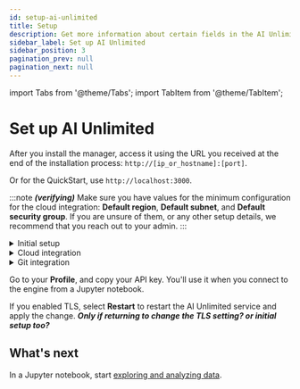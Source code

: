```yaml
---
id: setup-ai-unlimited
title: Setup 
description: Get more information about certain fields in the AI Unlimited setup.
sidebar_label: Set up AI Unlimited
sidebar_position: 3
pagination_prev: null
pagination_next: null
---
```


import Tabs from '@theme/Tabs';
import TabItem from '@theme/TabItem';

# Set up AI Unlimited

After you install the manager, access it using the URL you received at the end of the installation process: `http://[ip_or_hostname]:[port]`. 

Or for the QuickStart, use `http://localhost:3000`.


:::note
***(verifying)*** Make sure you have values for the minimum configuration for the cloud integration: **Default region**, **Default subnet**, and **Default security group**. If you are unsure of them, or any other setup details, we recommend that you reach out to your admin.
:::


<details>

<summary>Initial setup</summary>

**Base URL**

The URL you used to access this setup. This is the AI Unlimited URL you received when you installed the manager.


**Engine IP Network Type**

Select **Private** if you're deploying the engine in the same Virtual Private Cloud as AI Unlimited.

Public or Private refers to how AI Unlimited should communicate with the engine. The engine might have a public IP address, a private IP address, or both. Indicate the type of IP address to which AI Unlimited should connect.


**Service TLS Certificate** and **Service TLS Certificate Key**

We recommend that you use [Transport Layer Security (TLS)](/docs/glossary.md#glo-tls) to secure connections to the AI Unlimited service and safeguard your data in transit.

If you have a certificate issued by a trusted Certificate Authority (CA), you can provide it and its key. You'll be responsible for managing the certificate lifecycle, including renewal and validation. If you have specific requirements or need more control over your certificates, bringing your own is a good option.

Or select **Generate Certs** to use a Teradata system-generated certificate. It automatically renews before it expires.

Select **Save Changes**.

</details>

<details>

<summary>Cloud integration</summary>

You can modify these parameters **(all of them?)** from a Jupyter notebook when you connect to the AI Unlimited engine.

<Tabs>
<TabItem value="aws1" label="AWS">

**Default region**

The AWS region in which to deploy the engine. We recommend choosing the region closest to your primary work location.

**Default subnet ID**

The [AWS subnet](https://docs.aws.amazon.com/vpc/latest/userguide/configure-subnets.html) in which to deploy the engine. The AWS Management Console shows the subnets in the region.

**Default IAM role**

The [IAM role](https://docs.aws.amazon.com/IAM/latest/UserGuide/id_roles_create.html) for the AWS resources that deploy the engine. Leave blank to let AI Unlimited create the role&mdash;if your security allows this. Otherwise, create an IAM role using this policy **(add link)**.

If AI Unlimited creates the IAM role, it creates it for the AWS [cluster](/docs/glossary.md#glo-cluster) that deploys the engine&mdash;each time you deploy the engine. If your organization creates the role, it must be broad enough to include all the clusters that might deploy the engine.

**Resource tags**

You can [tag](https://docs.aws.amazon.com/tag-editor/latest/userguide/tagging.html) the AWS resources that deploy the engine to make them easier to manage.

**Inbound security**

Use these fields to allow source traffic to reach the engine:

- [CIDRs](/docs/glossary.md#glo-cidr)
- [Security groups](https://docs.aws.amazon.com/vpc/latest/userguide/working-with-security-groups.html)
***asking about: "make sure the default security group is the same as the one in the template to ensure AI Unlimited can communicate with the engine"***
- Role prefix ***(link)(change to "prefix list name"?)***
- [Permissions boundary](https://docs.aws.amazon.com/IAM/latest/UserGuide/access_policies_boundaries.html)

Select **Save Changes**.

</TabItem>

<TabItem value="azure" label="Azure"> 

***Smit to add Azure to the figma***

**Default region**

The Azure region in which to deploy the engine. We recommend choosing the region closest to your primary work location.

**Resource tags**

You can [tag](https://learn.microsoft.com/en-us/azure/azure-resource-manager/management/tag-resources) the Azure resources that deploy the engine to make them easier to manage.

**Inbound security**

Use these fields to allow source traffic to reach the engine:
- [CIDRs](/docs/glossary.md#glo-cidr)
- [Application security groups](https://learn.microsoft.com/en-us/azure/virtual-network/application-security-groups) ***check the Azure UI***

Select **Save Changes**.

</TabItem>
</Tabs>

</details>



<details>

<summary>Git integration</summary>

<Tabs>

<TabItem value="github" label="GitHub">

**GitHub client ID** and **GitHub client secret**

The credentials received from GitHub when your [OAuth app was created](/docs/install-ai-unlimited/git-requirements.md).

**Organization access**

Two organizations in your GitHub account can help with user and repository management and access control.

Members of the **authorizing organization** will be able to sign in and authenticate themselves in AI Unlimited. If you don't specify a group, any GutHub account user can sign in and authenticate.

All project repositories will be created in the **repository organization**. If you don't specify an organization, the projects will all be in your personal GitHub space.

</TabItem>

<TabItem value="gitlab" label="GitLab">

***need to see GitLab UI**

**GitLab client ID** and **GitLab client secret**

The credentials received from GitLab when your [OAuth app was created](/docs/install-ai-unlimited/git-requirements.md).

**Group access**

Two groups in your GitLab account can help with user and repository management and access control.

Members of the **authorizing group** will be able to sign in and authenticate themselves in AI Unlimited. If you don't specify a group, any GitLab account user can sign in and authenticate.

All project repositories will be created in the **repository group**. If you don't specify a group, the projects will all be in your personal GitLab space.


**GitLab base URL**

The URL for your GitLaB account.

Select **Authenticate**, then sign in using your GitHub credentials.

</TabItem>
</Tabs>

</details>

Go to your **Profile**, and copy your API key. You'll use it when you connect to the engine from a Jupyter notebook.

If you enabled TLS, select **Restart** to restart the AI Unlimited service and apply the change. ***Only if returning to change the TLS setting? or initial setup too?***



## What's next

In a Jupyter notebook, start [exploring and analyzing data](/docs/explore-and-analyze-data/).
